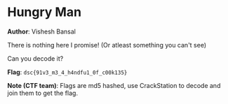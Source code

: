 # Hungry Man
**Author**: Vishesh Bansal

There is nothing here I promise! (Or atleast something you can't see)

Can you decode it?

**Flag**: `dsc{91v3_m3_4_h4ndfu1_0f_c00k135}`

**Note (CTF team)**: Flags are md5 hashed, use CrackStation to decode and join them to get the flag.